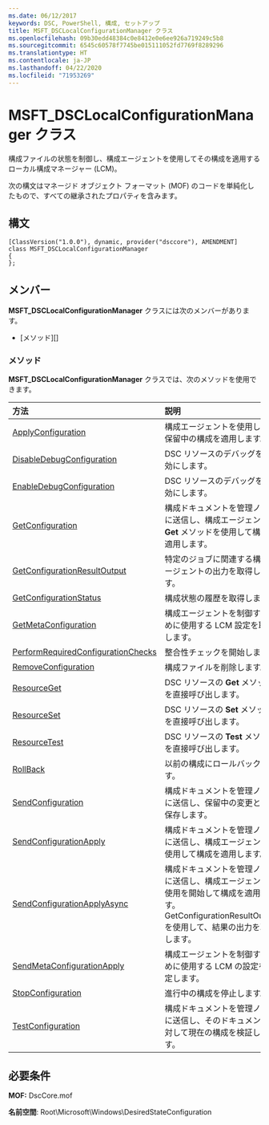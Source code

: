 ```yaml
---
ms.date: 06/12/2017
keywords: DSC, PowerShell, 構成, セットアップ
title: MSFT_DSCLocalConfigurationManager クラス
ms.openlocfilehash: 09b30edd48384c0e8412e0e6ee926a719249c5b8
ms.sourcegitcommit: 6545c60578f7745be015111052fd7769f8289296
ms.translationtype: HT
ms.contentlocale: ja-JP
ms.lasthandoff: 04/22/2020
ms.locfileid: "71953269"
---
```

# <a name="msft_dsclocalconfigurationmanager-class"></a>MSFT_DSCLocalConfigurationManager クラス

構成ファイルの状態を制御し、構成エージェントを使用してその構成を適用するローカル構成マネージャー (LCM)。

次の構文はマネージド オブジェクト フォーマット (MOF) のコードを単純化したもので、すべての継承されたプロパティを含みます。

## <a name="syntax"></a>構文

```
[ClassVersion("1.0.0"), dynamic, provider("dsccore"), AMENDMENT]
class MSFT_DSCLocalConfigurationManager
{
};
```

## <a name="members"></a>メンバー

**MSFT_DSCLocalConfigurationManager** クラスには次のメンバーがあります。

- [メソッド][]

### <a name="methods"></a>メソッド

**MSFT_DSCLocalConfigurationManager** クラスでは、次のメソッドを使用できます。

|方法 |説明 |
|:--- |:---|
| [ApplyConfiguration](msft-dsclocalconfigurationmanager-applyconfiguration.md)| 構成エージェントを使用して、保留中の構成を適用します。|
| [DisableDebugConfiguration](msft-dsclocalconfigurationmanager-disabledebugconfiguration.md)| DSC リソースのデバッグを無効にします。|
| [EnableDebugConfiguration](msft-dsclocalconfigurationmanager-enabledebugconfiguration.md)| DSC リソースのデバッグを有効にします。|
| [GetConfiguration](msft-dsclocalconfigurationmanager-getconfiguration.md)| 構成ドキュメントを管理ノードに送信し、構成エージェントの **Get** メソッドを使用して構成を適用します。|
| [GetConfigurationResultOutput](msft-dsclocalconfigurationmanager-getconfigurationresultoutput.md)| 特定のジョブに関連する構成エージェントの出力を取得します。|
| [GetConfigurationStatus](msft-dsclocalconfigurationmanager-getconfigurationstatus.md)| 構成状態の履歴を取得します。|
| [GetMetaConfiguration](msft-dsclocalconfigurationmanager-getmetaconfiguration.md)| 構成エージェントを制御するために使用する LCM 設定を取得します。|
| [PerformRequiredConfigurationChecks](msft-dsclocalconfigurationmanager-performrequiredconfigurationchecks.md)| 整合性チェックを開始します。|
| [RemoveConfiguration](msft-dsclocalconfigurationmanager-removeconfiguration.md)| 構成ファイルを削除します。|
| [ResourceGet](msft-dsclocalconfigurationmanager-resourceget.md)| DSC リソースの **Get** メソッドを直接呼び出します。|
| [ResourceSet](msft-dsclocalconfigurationmanager-resourceset.md)| DSC リソースの **Set** メソッドを直接呼び出します。|
| [ResourceTest](msft-dsclocalconfigurationmanager-resourcetest.md)| DSC リソースの **Test** メソッドを直接呼び出します。|
| [RollBack](msft-dsclocalconfigurationmanager-rollback.md)| 以前の構成にロールバックします。|
| [SendConfiguration](msft-dsclocalconfigurationmanager-sendconfiguration.md)| 構成ドキュメントを管理ノードに送信し、保留中の変更として保存します。|
| [SendConfigurationApply](msft-dsclocalconfigurationmanager-sendconfigurationapply.md)| 構成ドキュメントを管理ノードに送信し、構成エージェントを使用して構成を適用します。|
| [SendConfigurationApplyAsync](msft-dsclocalconfigurationmanager-sendconfigurationapplyasync.md)| 構成ドキュメントを管理ノードに送信し、構成エージェントの使用を開始して構成を適用します。 GetConfigurationResultOutput を使用して、結果の出力を取得します。|
| [SendMetaConfigurationApply](msft-dsclocalconfigurationmanager-sendmetaconfigurationapply.md)| 構成エージェントを制御するために使用する LCM の設定を設定します。|
| [StopConfiguration](msft-dsclocalconfigurationmanager-stopconfiguration.md)| 進行中の構成を停止します。|
| [TestConfiguration](msft-dsclocalconfigurationmanager-testconfiguration.md)| 構成ドキュメントを管理ノードに送信し、そのドキュメントに対して現在の構成を検証します。|

## <a name="requirements"></a>必要条件

**MOF:** DscCore.mof

**名前空間**: Root\Microsoft\Windows\DesiredStateConfiguration
